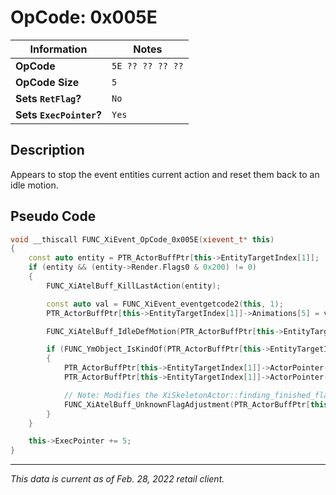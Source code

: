 # OpCode: 0x005E

| Information               | Notes |
|---                        |---    |
| **OpCode**                | `5E ?? ?? ?? ??` |
| **OpCode Size**           | `5`   |
| **Sets `RetFlag`?**       | `No`  |
| **Sets `ExecPointer`?**   | `Yes` |

## Description

Appears to stop the event entities current action and reset them back to an idle motion.

## Pseudo Code

```cpp
void __thiscall FUNC_XiEvent_OpCode_0x005E(xievent_t* this)
{
    const auto entity = PTR_ActorBuffPtr[this->EntityTargetIndex[1]];
    if (entity && (entity->Render.Flags0 & 0x200) != 0)
    {
        FUNC_XiAtelBuff_KillLastAction(entity);

        const auto val = FUNC_XiEvent_eventgetcode2(this, 1);
        PTR_ActorBuffPtr[this->EntityTargetIndex[1]]->Animations[5] = val;

        FUNC_XiAtelBuff_IdleDefMotion(PTR_ActorBuffPtr[this->EntityTargetIndex[1]]);

        if (FUNC_YmObject_IsKindOf(PTR_ActorBuffPtr[this->EntityTargetIndex[1]]->ActorPointer, "CXiSkeletonActor"))
        {
            PTR_ActorBuffPtr[this->EntityTargetIndex[1]]->ActorPointer->Unknown0000 = val;
            PTR_ActorBuffPtr[this->EntityTargetIndex[1]]->ActorPointer->Unknown0001 = 0x20202020;

            // Note: Modifies the XiSkeletonActor::finding_finished_flags value..
            FUNC_XiAtelBuff_UnknownFlagAdjustment(PTR_ActorBuffPtr[this->EntityTargetIndex[1]]->ActorPointer, 0);
        }
    }

    this->ExecPointer += 5;
}
```

---

_This data is current as of Feb. 28, 2022 retail client._